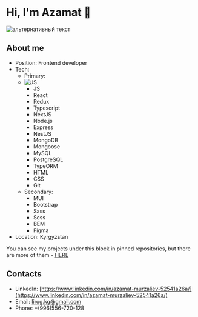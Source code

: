 # Hi, I'm Azamat 👋
<img src="https://user-images.githubusercontent.com/37953498/123493902-5cadd500-d661-11eb-9164-ce3aed61d168.gif" alt="альтернативный текст">

## About me
- Position: Frontend developer
- Tech:
  - Primary:
  - ![JS](style=for-the-badge&logo=js&logoColor=white)
    - JS
    - React
    - Redux
    - Typescript
    - NextJS
    - Node.js
    - Express
    - NestJS
    - MongoDB
    - Mongoose
    - MySQL
    - PostgreSQL
    - TypeORM
    - HTML
    - CSS
    - Git
  - Secondary:
    - MUI
    - Bootstrap
    - Sass
    - Scss
    - BEM
    - Figma
- Location: Kyrgyzstan

You can see my projects under this block in pinned repositories, but there are more of them - [HERE](https://github.com/Murzaliev-Azamat?tab=repositories)

## Contacts
- LinkedIn: [https://www.linkedin.com/in/azamat-murzaliev-52541a26a/](https://www.linkedin.com/in/azamat-murzaliev-52541a26a/)
- Email: lirog.kg@gmail.com
- Phone: +(996)556-720-128
